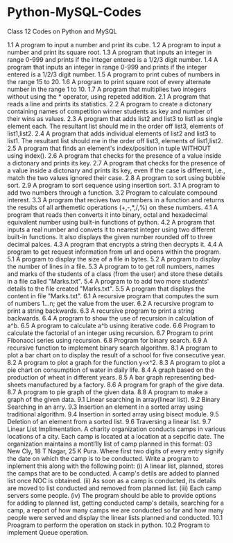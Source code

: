 # Python-MySQL-Codes
 Class 12 Codes on Python and MySQL
 
 1.1 A program to input a number and print its cube.
 1.2 A program to input a number and print its square root.
 1.3 A program that inputs an integer in range 0-999 and prints if the integer entered is a 1/2/3 digit number.
 1.4 A program that inputs an integer in range 0-999 and prints if the integer entered is a 1/2/3 digit number.
 1.5 A program to print cubes of numbers in the range 15 to 20.
 1.6 A program to print square root of every alternate number in the range 1 to 10.
 1.7 A program that multiplies two integers without using the * operator, using repeted addition.
 2.1 A program that reads a line and prints its statistics.
 2.2 A program to create a dictonary containing names of competition winner students as key and number of their wins as values.
 2.3 A program that adds list2 and list3 to list1 as single element each. The resultant list should me in the order off list3, elements of list1,list2.
 2.4 A program that adds individual elements of list2 and list3 to list1. The resultant list should me in the order off list3, elements of list1,list2.
 2.5 A program that finds an element's index/position in tuple WITHOUT using index().
 2.6 A program that checks for the presence of a value inside a dictonary and prints its key.
 2.7 A program that checks for the presence of a value inside a dictonary and prints its key, even if the case is different, i.e., match the two values ignored their case.
 2.8 A program to sort using bubble sort.
 2.9 A program to sort sequence using insertion sort.
 3.1 A program to add two numbers through a function.
 3.2 Program to calculate compound interest.
 3.3 A program that recives two nummbers in a function and returns the results of all arthemetic operations (+,-,*,/,%) on these numbers.
 4.1 A program that reads then converts it into binary, octal and hexadecimal equivalent number using built-in functions of python.
 4.2 A program that inputs a real number and convets it to nearest integer using two different built-in functions. It also displays the given number rounded off to three decimal palces.
 4.3 A program that encrypts a string then decrypts it.
 4.4 A program to get request information from url and opens within the program.
 5.1 A program to display the size of a file in bytes.
 5.2 A program to display the number of lines in a file.
 5.3 A program to to get roll numbers, names and marks of the students of a class (from the user) and store these details in a file called "Marks.txt".
 5.4 A program to to add two more students' details to the file created "Marks.txt".
 5.5 A program that displays the content in file "Marks.txt".
 6.1 A recursive program that computes the sum of numbers 1...n; get the value from the user.
 6.2 A recursive program to print a string backwards.
 6.3 A recursive program to print a string backwards.
 6.4 A program to show the use of recursion in calculation of a^b.
 6.5 A program to calculate a^b usinng iterative code.
 6.6 Program to calculate the factorial of an integer using recursion.
 6.7 Program to print Fibonacci series using recursion.
 6.8 Program for binary search.
 6.9 A recursive function to implement binary search algorithm.
 8.1 A program to plot a bar chart on to display the result of a school for five consecutive year.
 8.2 A program to plot a graph for the function y=x^2.
 8.3 A program to plot a pie chart on consumption of water in daily life.
 8.4 A graph based on the production of wheat in different years.
 8.5 A bar graph representing bed-sheets manufactured by a factory.
 8.6 A program for graph of the give data.
 8.7 A program to pie graph of the given data.
 8.8 A program to make a graph of the given data.
 9.1 Linear searching in array(linear list).
 9.2 Binary Searching in an arry.
 9.3 Insertion an element in a sorted array using traditional algorithm.
 9.4 Insertion in sorted array using bisect module.
 9.5 Deletion of an element from a sorted list.
 9.6 Traversing a linear list.
 9.7 Linear List Implimentation. A charity organization conducts camps in various locations of a city. Each camp is located at a location at a sepcific date. The organization maintains a montl1ly list of camp planned in this format:
	03 New Cly, 18 T Nagar, 25 K Pura.
		Where first two digits of every entry signify the date on which the camp is to be conducted. Write a program to inplement this along with the following point:
			(i) A linear list, planned, stores the camps that are to be conducted. A camp's detils are added to planned list once NOC is obtained.
			(ii) As soon as a camp is conducted, its details are moved to list conducted and removed from planned list.
			(iii) Each camp servers some people.
			(iv) The program should be able to provide options for adding to planned list, getting conducted camp's details, searching for a camp, a report of how many camps we are conducted so far and how many people were served and display the linear lists planned and conducted.
10.1 Proagram to perform the operation on stack in python.
10.2 Program to implement Queue operation.